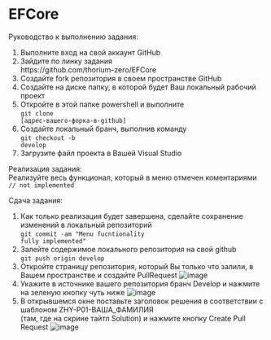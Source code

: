 # EFCore
Руководство к выполнению задания:
1. Выполните вход на свой аккаунт GitHub
2. Зайдите по линку задания <br/>
    <link>https://github.com/thorium-zero/EFCore</link>
3. Создайте fork репозитория в своем пространстве GitHub
4. Создайте на диске папку, в которой будет Ваш локальный рабочий проект
5. Откройте в этой папке powershell и выполните<br/><code>git clone [адрес-вашего-форка-в-github]</code>
6. Создайте локальный бранч, выполнив команду<br/><code>git checkout -b develop</code>
7. Загрузите файл проекта в Вашей Visual Studio

Реализация задания:<br/>
  Реализуйте весь функционал, который в меню отмечен коментариями<br/><code>// not implemented</code> 
  
Сдача задания:
1. Как только реализация будет завершена, сделайте сохранение изменений в локальный репозиторий<br/>
    <code>git commit -am "Menu fucntionality fully implemented"</code>
2. Залейте содержимое локального репозитория на свой github<br/><code>git push origin develop</code>
3. Откройте страницу репозитория, который Вы только что залили, в Вашем пространстве и создайте PullRequest
![image](https://user-images.githubusercontent.com/63353540/230948402-61291845-cf7e-4e30-82a8-b9541500886c.png)
4. Укажите в источнике вашего репозитория бранч Develop и нажмите на зеленую кнопку чуть ниже
![image](https://user-images.githubusercontent.com/63353540/230949555-f18ed8f7-332e-42d6-a8ab-c1ef71d79d06.png)
5. В открывшемся окне поставьте заголовок решения в соответствии с шаблоном ZHY-P01-ВАША_ФАМИЛИЯ</br>
(там, где на скрине тайтл Solution) и нажмите кнопку Create Pull Request
![image](https://user-images.githubusercontent.com/63353540/230950574-50a663dc-8830-40c3-b5d0-88392e781da4.png)
